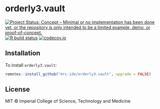 # orderly3.vault

<!-- badges: start -->
[![Project Status: Concept – Minimal or no implementation has been done yet, or the repository is only intended to be a limited example, demo, or proof-of-concept.](https://www.repostatus.org/badges/latest/concept.svg)](https://www.repostatus.org/#concept)
[![R build status](https://github.com/mrc-ide/orderly3.vault/workflows/R-CMD-check/badge.svg)](https://github.com/mrc-ide/orderly3.vault/actions)
[![codecov.io](https://codecov.io/github/mrc-ide/orderly3.vault/coverage.svg?branch=main)](https://codecov.io/github/mrc-ide/orderly3.vault?branch=main)
<!-- badges: end -->

## Installation

To install `orderly3.vault`:

```r
remotes::install_github("mrc-ide/orderly3.vault", upgrade = FALSE)
```

## License

MIT © Imperial College of Science, Technology and Medicine
